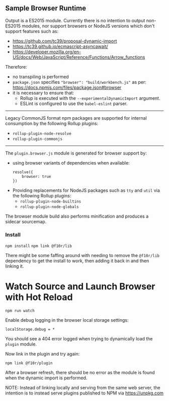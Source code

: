 ## Sample Browser Runtime

Output is a ES2015 module. Currently there is no intention to output non-ES2015 modules, nor support browsers or 
NodeJS versions which don't support features such as:

* https://github.com/tc39/proposal-dynamic-import
* https://tc39.github.io/ecmascript-asyncawait/
* https://developer.mozilla.org/en-US/docs/Web/JavaScript/Reference/Functions/Arrow_functions

Therefore:
 
* no transpiling is performed
* `package.json` specifies `"browser": "build/workbench.js"` as per: https://docs.npmjs.com/files/package.json#browser
* it is necessary to ensure that:
    * Rollup is executed with the `--experimentalDynamicImport` argument.
    * ESLint is configured to use the `babel-eslint` parser.

---
 
Legacy CommonJS format npm packages are supported for internal consumption by the following Rollup plugins:

* `rollup-plugin-node-resolve`
* `rollup-plugin-commonjs`

---

The `plugin.browser.js` module is generated for browser support by:

* using browser variants of dependencies when available:
    ```
    resolve({
        browser: true
    })
    ```
* Providing replacements for NodeJS packages such as `tty` and `util` via the following Rollup plugins:
    * `rollup-plugin-node-builtins`
    * `rollup-plugin-node-globals`
 
The browser module build also performs minification and produces a sidecar sourcemap.

### Install
`npm install`
`npm link @f10r/lib` 

There might be some faffing around with needing to remove the `@f10r/lib` dependency to get the install to work, then
adding it back in and then linking it.

# Watch Source and Launch Browser with Hot Reload
`npm run watch`

Enable debug logging in the browser local storage settings:

`localStorage.debug = *`

You should see a 404 error logged when trying to dynamically load the `plugin` module.

Now link in the plugin and try again:

```
npm link @f10r/plugin
```
After a browser refresh, there should be no error as the module is found when the dynamic import is performed.

NOTE: Instead of linking locally and serving from the same web server, the intention is to instead serve plugins published to NPM via https://unpkg.com


